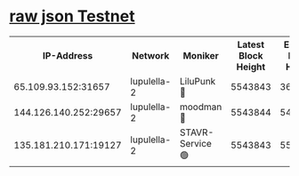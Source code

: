 [raw json Testnet](https://rpc-check.jaclalt.stavr.tech/jaclalt/rpc-jaclalt-result.json)
=

<table><tr><th>IP-Address</th><th>Network</th><th>Moniker</th><th>Latest Block Height</th><th>Earliest Block Height</th><th>Catching Up</th><th>Voting Power</th><th>Scan Time</th></tr><tr><td>65.109.93.152:31657</td><td>lupulella-2</td><td>LiluPunk 🔴</td><td>5543843</td><td>3688866</td><td>False</td><td>685033</td><td>2023-12-03T06:09:03.529843749UTC</td></tr><tr><td>144.126.140.252:29657</td><td>lupulella-2</td><td>moodman 🔴</td><td>5543844</td><td>5443844</td><td>False</td><td>769094</td><td>2023-12-03T06:09:10.519790211UTC</td></tr><tr><td>135.181.210.171:19127</td><td>lupulella-2</td><td>STAVR-Service 🟢</td><td>5543843</td><td>5543301</td><td>False</td><td>0</td><td>2023-12-03T06:09:03.126431160UTC</td></tr></table>
